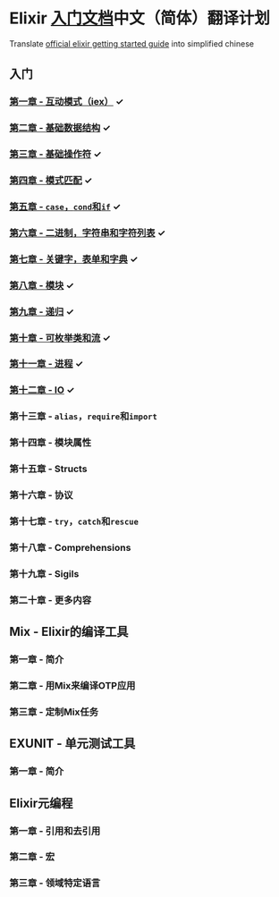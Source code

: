 # Elixir [入门文档](http://elixir-lang.org/getting_started/1.html)中文（简体）翻译计划
Translate [official elixir getting started guide](http://elixir-lang.org/getting_started/1.html) into simplified chinese

## 入门

### [第一章 - 互动模式（iex）](./getting_started/Chapter1.md)                    ✓

### [第二章 - 基础数据结构](./getting_started/Chapter2.md)                       ✓

### [第三章 - 基础操作符](./getting_started/Chapter3.md)                         ✓

### [第四章 - 模式匹配](./getting_started/Chapter4.md)                           ✓

### [第五章 - `case`，`cond`和`if`](./getting_started/Chapter5.md)              ✓

### [第六章 - 二进制，字符串和字符列表](./getting_started/Chapter6.md)             ✓

### [第七章 - 关键字，表单和字典](./getting_started/Chapter7.md)                  ✓

### [第八章 - 模块](./getting_started/Chapter8.md)                              ✓

### [第九章 - 递归](./getting_started/Chapter9.md)                              ✓

### [第十章 - 可枚举类和流](./getting_started/Chapter10.md)                       ✓

### [第十一章 - 进程](./getting_started/Chapter11.md)                            ✓

### [第十二章 - IO](./getting_started/Chaper12.md)                              ✓

### 第十三章 - `alias`，`require`和`import`

### 第十四章 - 模块属性

### 第十五章 - Structs

### 第十六章 - 协议

### 第十七章 - `try`，`catch`和`rescue`

### 第十八章 - Comprehensions

### 第十九章 - Sigils

### 第二十章 - 更多内容


## Mix - Elixir的编译工具

### 第一章 - 简介

### 第二章 - 用Mix来编译OTP应用

### 第三章 - 定制Mix任务

## EXUNIT - 单元测试工具

### 第一章 - 简介

## Elixir元编程

### 第一章 - 引用和去引用

### 第二章 - 宏

### 第三章 - 领域特定语言
